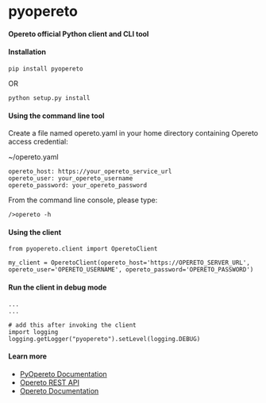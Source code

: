 # pyopereto
#### Opereto official Python client and CLI tool

#### Installation
```
pip install pyopereto
```
OR
```
python setup.py install
```


#### Using the command line tool
Create a file named opereto.yaml in your home directory containing Opereto access credential:
 
~/opereto.yaml
```
opereto_host: https://your_opereto_service_url
opereto_user: your_opereto_username
opereto_password: your_opereto_password
```

From the command line console, please type:
```
/>opereto -h
```


#### Using the client

```
from pyopereto.client import OperetoClient

my_client = OperetoClient(opereto_host='https://OPERETO_SERVER_URL', opereto_user='OPERETO_USERNAME', opereto_password='OPERETO_PASSWORD')
```

#### Run the client in debug mode

```
...
...

# add this after invoking the client
import logging
logging.getLogger("pyopereto").setLevel(logging.DEBUG)
```


#### Learn more
* [PyOpereto Documentation](pyopereto.s3-website-us-east-1.amazonaws.com)
* [Opereto REST API](https://operetoapi.docs.apiary.io/#)
* [Opereto Documentation](http://docs.opereto.com)

